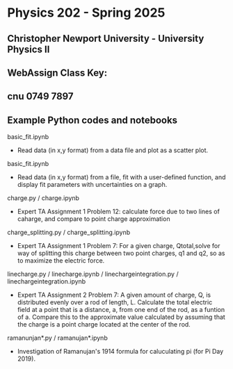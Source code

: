# Physics 202 - Spring 2025
Christopher Newport University - University Physics II
---------------------------

WebAssign Class Key:
---------------------------

cnu 0749 7897
---------------------------


Example Python codes and notebooks
---------------------------

basic_fit.ipynb

- Read data (in x,y format) from a data file and plot as a scatter plot.

basic_fit.ipynb

- Read data (in x,y format) from a file, fit with a user-defined function, and display fit parameters with uncertainties on a graph.

charge.py / charge.ipynb

- Expert TA Assignment 1 Problem 12:  calculate force due to two lines of caharge, and compare to point charge approximation

charge_splitting.py / charge_splitting.ipynb

- Expert TA Assignment 1 Problem 7:  For a given charge, Qtotal,solve for way of splitting this charge between two point charges, q1 and q2, so as to maximize the electric force. 

linecharge.py / linecharge.ipynb / linechargeintegration.py / linechargeintegration.ipynb

- Expert TA Assignment 2 Problem 7:  A given amount of charge, Q, is distributed evenly over a rod of length, L.  Calculate the total electric field at a point that is a distance, a, from one end of the rod, as a funtion of a.  Compare this to the approximate value calculated by assuming that the charge is a point charge located at the center of the rod.

ramanunjan*.py / ramanujan*.ipynb

- Investigation of Ramanujan's 1914 formula for caluculating pi (for Pi Day 2019). 
